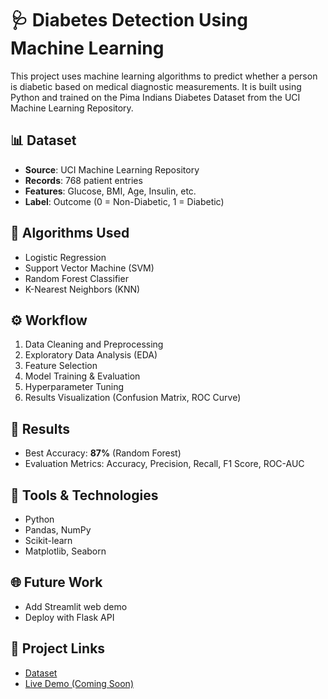 # 🩺 Diabetes Detection Using Machine Learning

This project uses machine learning algorithms to predict whether a person is diabetic based on medical diagnostic measurements. It is built using Python and trained on the Pima Indians Diabetes Dataset from the UCI Machine Learning Repository.

## 📊 Dataset
- **Source**: UCI Machine Learning Repository
- **Records**: 768 patient entries
- **Features**: Glucose, BMI, Age, Insulin, etc.
- **Label**: Outcome (0 = Non-Diabetic, 1 = Diabetic)

## 🧠 Algorithms Used
- Logistic Regression
- Support Vector Machine (SVM)
- Random Forest Classifier
- K-Nearest Neighbors (KNN)

## ⚙️ Workflow
1. Data Cleaning and Preprocessing
2. Exploratory Data Analysis (EDA)
3. Feature Selection
4. Model Training & Evaluation
5. Hyperparameter Tuning
6. Results Visualization (Confusion Matrix, ROC Curve)

## 🎯 Results
- Best Accuracy: **87%** (Random Forest)
- Evaluation Metrics: Accuracy, Precision, Recall, F1 Score, ROC-AUC

## 🚀 Tools & Technologies
- Python
- Pandas, NumPy
- Scikit-learn
- Matplotlib, Seaborn

## 🌐 Future Work
- Add Streamlit web demo
- Deploy with Flask API

## 🔗 Project Links
- [Dataset](https://www.kaggle.com/datasets/uciml/pima-indians-diabetes-database)
- [Live Demo (Coming Soon)]()

